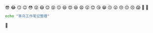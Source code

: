 :sunglasses: :joy: :smirk: :wink: :flushed: :stuck_out_tongue_winking_eye: :mask: :relieved: :stuck_out_tongue_closed_eyes: :neutral_face: :laughing: :heart_eyes: :satisfied: :weary: :astonished: :blush: :kissing_heart: :grin: :kissing: :stuck_out_tongue: :unamused: :pensive: :persevere: :scream: :triumph: 
:shit:
```Bash
echo "笨鸟工作笔记整理"
```
:shit:

